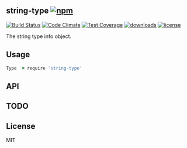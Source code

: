 ## string-type [![npm][npm-svg]][npm]

[![Build Status][travis-svg]][travis]
[![Code Climate][codeclimate-svg]][codeclimate]
[![Test Coverage][codeclimate-test-svg]][codeclimate-test]
[![downloads][npm-download-svg]][npm]
[![license][npm-license-svg]][npm]

[npm]: https://npmjs.org/package/string-type
[npm-svg]: https://img.shields.io/npm/v/string-type.svg
[npm-download-svg]: https://img.shields.io/npm/dm/string-type.svg
[npm-license-svg]: https://img.shields.io/npm/l/string-type.svg
[travis-svg]: https://img.shields.io/travis/snowyu/string-type.js/master.svg
[travis]: http://travis-ci.org/snowyu/string-type.js
[codeclimate-svg]: https://codeclimate.com/github/snowyu/string-type.js/badges/gpa.svg
[codeclimate]: https://codeclimate.com/github/snowyu/string-type.js
[codeclimate-test-svg]: https://codeclimate.com/github/snowyu/string-type.js/badges/coverage.svg
[codeclimate-test]: https://codeclimate.com/github/snowyu/string-type.js/coverage

The string type info object.

## Usage

```coffee
Type  = require 'string-type'
```

## API


## TODO


## License

MIT
